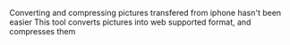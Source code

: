 Converting and compressing pictures transfered from iphone hasn't been easier
This tool converts pictures into web supported format, and compresses them
